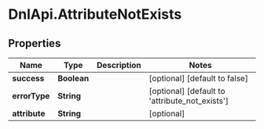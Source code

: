 # DnlApi.AttributeNotExists

## Properties
Name | Type | Description | Notes
------------ | ------------- | ------------- | -------------
**success** | **Boolean** |  | [optional] [default to false]
**errorType** | **String** |  | [optional] [default to &#39;attribute_not_exists&#39;]
**attribute** | **String** |  | [optional] 


